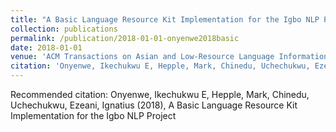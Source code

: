 ```yaml
---
title: "A Basic Language Resource Kit Implementation for the Igbo NLP Project"
collection: publications
permalink: /publication/2018-01-01-onyenwe2018basic
date: 2018-01-01
venue: 'ACM Transactions on Asian and Low-Resource Language Information Processing (TALLIP)'
citation: 'Onyenwe, Ikechukwu E, Hepple, Mark, Chinedu, Uchechukwu, Ezeani, Ignatius (2018), A Basic Language Resource Kit Implementation for the Igbo NLP Project'
---
```

Recommended citation: Onyenwe, Ikechukwu E, Hepple, Mark, Chinedu, Uchechukwu, Ezeani, Ignatius (2018), A Basic Language Resource Kit Implementation for the Igbo NLP Project